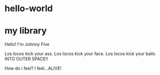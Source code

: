 # hello-world
my library 
==============


Hello! I'm Johnny Five

Los locos kick your ass. Los locos kick your face. Los locos kick your balls INTO OUTER SPACE!!

How do i feel? I feel...ALIVE!
